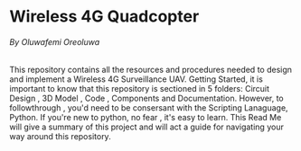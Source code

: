 # Wireless 4G Quadcopter
###### By Oluwafemi Oreoluwa
This repository contains all the resources and procedures needed to design and implement a Wireless 4G Surveillance UAV. 
Getting Started, it is important to know that this repository is sectioned in 5 folders: Circuit Design , 3D Model , Code , Components and Documentation. However, 
to followthrough , you'd need to be consersant with the Scripting Lanaguage, Python. If you're new to python, no fear , it's easy to learn.
This Read Me will give a summary of this project and will act a guide for navigating your way around this repository.
